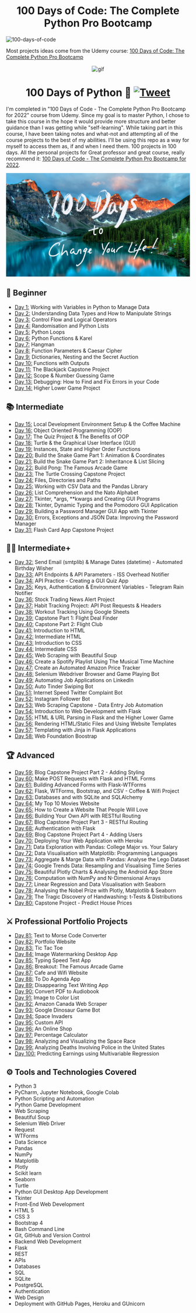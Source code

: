 <h1 align="center">100 Days of Code: The Complete Python Pro Bootcamp
</h1>

![100-days-of-code](https://user-images.githubusercontent.com/98851253/155425637-9ac7250e-52a3-429a-a679-ac619f5ff6ea.gif)

Most projects ideas come from the Udemy course: [100 Days of Code: The Complete Python Pro Bootcamp](https://www.udemy.com/course/100-days-of-code/)

<p align="center">
<img width="" src="https://media.giphy.com/media/kPVTbiTORIopy/giphy.gif" align="center" alt="gif" />
<h1 align="center">100 Days of Python 🐍 
    <a href="https://twitter.com/intent/tweet?&url=https://github.com/gabyugarte/100-days-challenge-Python-Bootcamp&hashtags=html,css,bootstrap,js,python,100daysofcode,developers">
      <img alt="Tweet" src="https://img.shields.io/twitter/url/http/shields.io.svg?style=social" />
    </a>
</h1>
</p>

I'm completed in "100 Days of Code - The Complete Python Pro Bootcamp for 2022" course from Udemy.
Since my goal is to master Python, I chose to take this course in the hope it would provide more structure and better
guidance than I was getting while "self-learning".
While taking part in this course, I have been taking notes and what-not and attempting all of the course projects to the
best of my abilities.
I'll be using this repo as a way for myself to access them as, if and when I need them.
100 projects in 100 days. All the personal projects for Great professor and great course, really recommend it:
[100 Days of Code - The Complete Python Pro Bootcamp for 2022](https://www.udemy.com/course/100-days-of-code).

![wallpaper](AppBreweryWallpaper.png)


## 🔰 Beginner 
- [Day 1:](https://github.com/gabyugarte/100-days-challenge-Python-Bootcamp/tree/main/day01) Working with Variables in Python to Manage Data
- [Day 2:](https://github.com/gabyugarte/100-days-challenge-Python-Bootcamp/tree/main/day02) Understanding Data Types and How to Manipulate Strings
- [Day 3:](https://github.com/gabyugarte/100-days-challenge-Python-Bootcamp/tree/main/day03) Control Flow and Logical Operators
- [Day 4:](https://github.com/gabyugarte/100-days-challenge-Python-Bootcamp/tree/main/day04) Randomisation and Python Lists
- [Day 5:](https://github.com/gabyugarte/100-days-challenge-Python-Bootcamp/tree/main/day05) Python Loops
- [Day 6:](https://github.com/gabyugarte/100-days-challenge-Python-Bootcamp/tree/main/day06) Python Functions & Karel
- [Day 7:](https://github.com/gabyugarte/100-days-challenge-Python-Bootcamp/tree/main/day07) Hangman
- [Day 8:](https://github.com/gabyugarte/100-days-challenge-Python-Bootcamp/tree/main/day08) Function Parameters & Caesar Cipher
- [Day 9:](https://github.com/gabyugarte/100-days-challenge-Python-Bootcamp/tree/main/day09) Dictionaries, Nesting and the Secret Auction
- [Day 10:](https://github.com/gabyugarte/100-days-challenge-Python-Bootcamp/tree/main/day10) Functions with Outputs
- [Day 11:](https://github.com/gabyugarte/100-days-challenge-Python-Bootcamp/tree/main/day11) The Blackjack Capstone Project
- [Day 12:](https://github.com/gabyugarte/100-days-challenge-Python-Bootcamp/tree/main/day12) Scope & Number Guessing Game
- [Day 13:](https://github.com/gabyugarte/100-days-challenge-Python-Bootcamp/tree/main/day13) Debugging: How to Find and Fix Errors in your Code
- [Day 14:](https://github.com/gabyugarte/100-days-challenge-Python-Bootcamp/tree/main/day14) Higher Lower Game Project

## 📚 Intermediate
- [Day 15:](https://github.com/gabyugarte/100-days-challenge-Python-Bootcamp/tree/main/day15) Local Development Environment Setup & the Coffee Machine
- [Day 16:](https://github.com/gabyugarte/100-days-challenge-Python-Bootcamp/tree/main/day16) Object Oriented Programming (OOP)
- [Day 17:](https://github.com/gabyugarte/100-days-challenge-Python-Bootcamp/tree/main/day17) The Quiz Project & The Benefits of OOP
- [Day 18:](https://github.com/gabyugarte/100-days-challenge-Python-Bootcamp/tree/main/day18) Turtle & the Graphical User Interface (GUI)
- [Day 19:](https://github.com/gabyugarte/100-days-challenge-Python-Bootcamp/tree/main/day19) Instances, State and Higher Order Functions
- [Day 20:](https://github.com/gabyugarte/100-days-challenge-Python-Bootcamp/tree/main/day20) Build the Snake Game Part 1: Animation & Coordinates
- [Day 21:](https://github.com/gabyugarte/100-days-challenge-Python-Bootcamp/tree/main/day21) Build the Snake Game Part 2: Inheritance & List Slicing
- [Day 22:](https://github.com/gabyugarte/100-days-challenge-Python-Bootcamp/tree/main/day22) Build Pong: The Famous Arcade Game
- [Day 23:](https://github.com/gabyugarte/100-days-challenge-Python-Bootcamp/tree/main/day23) The Turtle Crossing Capstone Project
- [Day 24:](https://github.com/gabyugarte/100-days-challenge-Python-Bootcamp/tree/main/day24) Files, Directories and Paths
- [Day 25:](https://github.com/gabyugarte/100-days-challenge-Python-Bootcamp/tree/main/day25) Working with CSV Data and the Pandas Library
- [Day 26:](https://github.com/gabyugarte/100-days-challenge-Python-Bootcamp/tree/main/day26) List Comprehension and the Nato Alphabet
- [Day 27:](https://github.com/gabyugarte/100-days-challenge-Python-Bootcamp/tree/main/day27) Tkinter, *args, **kwargs and Creating GUI Programs
- [Day 28:](https://github.com/gabyugarte/100-days-challenge-Python-Bootcamp/tree/main/day28) Tkinter, Dynamic Typing and the Pomodoro GUI Application
- [Day 29:](https://github.com/gabyugarte/100-days-challenge-Python-Bootcamp/tree/main/day29) Building a Password Manager GUI App with Tkinter
- [Day 30:](https://github.com/gabyugarte/100-days-challenge-Python-Bootcamp/tree/main/day30) Errors, Exceptions and JSON Data: Improving the Password Manager
- [Day 31:](https://github.com/gabyugarte/100-days-challenge-Python-Bootcamp/tree/main/day31) Flash Card App Capstone Project

## 👨‍💻 Intermediate+
- [Day 32:](https://github.com/gabyugarte/100-days-challenge-Python-Bootcamp/tree/main/day32) Send Email (smtplib) & Manage Dates (datetime) - Automated Birthday Wisher
- [Day 33:](https://github.com/gabyugarte/100-days-challenge-Python-Bootcamp/tree/main/day33) API Endpoints & API Parameters - ISS Overhead Notifier
- [Day 34:](https://github.com/gabyugarte/100-days-challenge-Python-Bootcamp/tree/main/day34) API Practice - Creating a GUI Quiz App
- [Day 35:](https://github.com/gabyugarte/100-days-challenge-Python-Bootcamp/tree/main/day35) Keys, Authentication & Environment Variables - Telegram Rain Notifier
- [Day 36:](https://github.com/gabyugarte/100-days-challenge-Python-Bootcamp/tree/main/day36) Stock Trading News Alert Project
- [Day 37:](https://github.com/gabyugarte/100-days-challenge-Python-Bootcamp/tree/main/day37) Habit Tracking Project: API Post Requests & Headers
- [Day 38:](https://github.com/gabyugarte/100-days-challenge-Python-Bootcamp/tree/main/day38) Workout Tracking Using Google Sheets
- [Day 39:](https://github.com/gabyugarte/100-days-challenge-Python-Bootcamp/tree/main/day39) Capstone Part 1: Flight Deal Finder
- [Day 40:](https://github.com/gabyugarte/100-days-challenge-Python-Bootcamp/tree/main/day40) Capstone Part 2: Flight Club
- [Day 41:](https://github.com/gabyugarte/100-days-challenge-Python-Bootcamp/tree/main/day41) Introduction to HTML
- [Day 42:](https://github.com/gabyugarte/100-days-challenge-Python-Bootcamp/tree/main/day42) Intermediate HTML
- [Day 43:](https://github.com/gabyugarte/100-days-challenge-Python-Bootcamp/tree/main/day43) Introduction to CSS
- [Day 44:](https://github.com/gabyugarte/100-days-challenge-Python-Bootcamp/tree/main/day44) Intermediate CSS
- [Day 45:](https://github.com/gabyugarte/100-days-challenge-Python-Bootcamp/tree/main/day45) Web Scraping with Beautiful Soup
- [Day 46:](https://github.com/gabyugarte/100-days-challenge-Python-Bootcamp/tree/main/day46) Create a Spotify Playlist Using The Musical Time Machine
- [Day 47:](https://github.com/gabyugarte/100-days-challenge-Python-Bootcamp/tree/main/day47) Create an Automated Amazon Price Tracker
- [Day 48:](https://github.com/gabyugarte/100-days-challenge-Python-Bootcamp/tree/main/day48) Selenium Webdriver Browser and Game Playing Bot
- [Day 49:](https://github.com/gabyugarte/100-days-challenge-Python-Bootcamp/tree/main/day49) Automating Job Applications on LinkedIn
- [Day 50:](https://github.com/gabyugarte/100-days-challenge-Python-Bootcamp/tree/main/day50) Auto Tinder Swiping Bot
- [Day 51:](https://github.com/gabyugarte/100-days-challenge-Python-Bootcamp/tree/main/day51) Internet Speed Twitter Complaint Bot
- [Day 52:](https://github.com/gabyugarte/100-days-challenge-Python-Bootcamp/tree/main/day52) Instagram Follower Bot
- [Day 53:](https://github.com/gabyugarte/100-days-challenge-Python-Bootcamp/tree/main/day53) Web Scraping Capstone - Data Entry Job Automation
- [Day 54:](https://github.com/gabyugarte/100-days-challenge-Python-Bootcamp/tree/main/day54) Introduction to Web Development with Flask
- [Day 55:](https://github.com/gabyugarte/100-days-challenge-Python-Bootcamp/tree/main/day55) HTML & URL Parsing in Flask and the Higher Lower Game
- [Day 56:](https://github.com/gabyugarte/100-days-challenge-Python-Bootcamp/tree/main/day56) Rendering HTML/Static Files and Using Website Templates
- [Day 57:](https://github.com/gabyugarte/100-days-challenge-Python-Bootcamp/tree/main/day57) Templating with Jinja in Flask Applications
- [Day 58:](https://github.com/gabyugarte/100-days-challenge-Python-Bootcamp/tree/main/day58) Web Foundation Boostrap

## 🏆 Advanced
- [Day 59:](https://github.com/gabyugarte/100-days-challenge-Python-Bootcamp/tree/main/day59) Blog Capstone Project Part 2 - Adding Styling
- [Day 60:](https://github.com/gabyugarte/100-days-challenge-Python-Bootcamp/tree/main/day60) Make POST Requests with Flask and HTML Forms
- [Day 61:](https://github.com/gabyugarte/100-days-challenge-Python-Bootcamp/tree/main/day61) Building Advanced Forms with Flask-WTForms
- [Day 62:](https://github.com/gabyugarte/100-days-challenge-Python-Bootcamp/tree/main/day62) Flask, WTForms, Bootstrap, and CSV - Coffee & Wifi Project
- [Day 63:](https://github.com/gabyugarte/100-days-challenge-Python-Bootcamp/tree/main/day63) Databases and with SQLite and SQLAlchemy
- [Day 64:](https://github.com/gabyugarte/100-days-challenge-Python-Bootcamp/tree/main/day64) My Top 10 Movies Website
- [Day 65:](https://github.com/gabyugarte/100-days-challenge-Python-Bootcamp/tree/main/day65) How to Create a Website That People Will Love
- [Day 66:](https://github.com/gabyugarte/100-days-challenge-Python-Bootcamp/tree/main/day66) Building Your Own API with RESTful Routing
- [Day 67:](https://github.com/gabyugarte/100-days-challenge-Python-Bootcamp/tree/main/day67) Blog Capstone Project Part 3 - RESTful Routing
- [Day 68:](https://github.com/gabyugarte/100-days-challenge-Python-Bootcamp/tree/main/day68) Authentication with Flask
- [Day 69:](https://github.com/gabyugarte/100-days-challenge-Python-Bootcamp/tree/main/day69) Blog Capstone Project Part 4 - Adding Users
- [Day 70:](https://github.com/gabyugarte/100-days-challenge-Python-Bootcamp/tree/main/day70) Deploying Your Web Application with Heroku
- [Day 71:](https://github.com/gabyugarte/100-days-challenge-Python-Bootcamp/tree/main/day71) Data Exploration with Pandas: College Major vs. Your Salary
- [Day 72:](https://github.com/gabyugarte/100-days-challenge-Python-Bootcamp/tree/main/day72) Data Visualisation with Matplotlib: Programming Languages
- [Day 73:](https://github.com/gabyugarte/100-days-challenge-Python-Bootcamp/tree/main/day73) Aggregate & Marge Data with Pandas: Analyse the Lego Dataset
- [Day 74:](https://github.com/gabyugarte/100-days-challenge-Python-Bootcamp/tree/main/day74) Google Trends Data: Resampling and Visualising Time Series
- [Day 75:](https://github.com/gabyugarte/100-days-challenge-Python-Bootcamp/tree/main/day75) Beautiful Plotly Charts & Analysing the Android App Store
- [Day 76:](https://github.com/gabyugarte/100-days-challenge-Python-Bootcamp/tree/main/day76) Computation with NumPy and N-Dimensional Arrays
- [Day 77:](https://github.com/gabyugarte/100-days-challenge-Python-Bootcamp/tree/main/day77) Linear Regression and Data Visualisation with Seaborn
- [Day 78:](https://github.com/gabyugarte/100-days-challenge-Python-Bootcamp/tree/main/day78) Analysing the Nobel Prize with Plotly, Matplotlib & Seaborn
- [Day 79:](https://github.com/gabyugarte/100-days-challenge-Python-Bootcamp/tree/main/day79) The Tragic Discovery of Handwashing: t-Tests & Distributions
- [Day 80:](https://github.com/gabyugarte/100-days-challenge-Python-Bootcamp/tree/main/day80) Capstone Project - Predict House Prices

## ⚔ Professional Portfolio Projects
- [Day 81:](https://github.com/gabyugarte/100-days-challenge-Python-Bootcamp/tree/main/day81) Text to Morse Code Converter
- [Day 82:](https://github.com/gabyugarte/100-days-challenge-Python-Bootcamp/tree/main/day82) Portfolio Website
- [Day 83:](https://github.com/gabyugarte/100-days-challenge-Python-Bootcamp/tree/main/day83) Tic Tac Toe
- [Day 84:](https://github.com/gabyugarte/100-days-challenge-Python-Bootcamp/tree/main/day84) Image Watermarking Desktop App
- [Day 85:](https://github.com/gabyugarte/100-days-challenge-Python-Bootcamp/tree/main/day85) Typing Speed Test App
- [Day 86:](https://github.com/gabyugarte/100-days-challenge-Python-Bootcamp/tree/main/day86) Breakout: The Famous Arcade Game
- [Day 87:](https://github.com/gabyugarte/100-days-challenge-Python-Bootcamp/tree/main/day87) Cafe and Wifi Website
- [Day 88:](https://github.com/gabyugarte/100-days-challenge-Python-Bootcamp/tree/main/day88) To Do Agenda App
- [Day 89:](https://github.com/gabyugarte/100-days-challenge-Python-Bootcamp/tree/main/day89) Disappearing Text Writing App
- [Day 90:](https://github.com/gabyugarte/100-days-challenge-Python-Bootcamp/tree/main/day90) Convert PDF to Audiobook
- [Day 91:](https://github.com/gabyugarte/100-days-challenge-Python-Bootcamp/tree/main/day91) Image to Color List
- [Day 92:](https://github.com/gabyugarte/100-days-challenge-Python-Bootcamp/tree/main/day92) Amazon Canada Web Scraper
- [Day 93:](https://github.com/gabyugarte/100-days-challenge-Python-Bootcamp/tree/main/day93) Google Dinosaur Game Bot
- [Day 94:](https://github.com/gabyugarte/100-days-challenge-Python-Bootcamp/tree/main/day94) Space Invaders
- [Day 95:](https://github.com/gabyugarte/100-days-challenge-Python-Bootcamp/tree/main/day95) Custom API
- [Day 96:](https://github.com/gabyugarte/100-days-challenge-Python-Bootcamp/tree/main/day96) An Online Shop
- [Day 97:](https://github.com/gabyugarte/100-days-challenge-Python-Bootcamp/tree/main/day97) Percentage Calculator
- [Day 98:](https://github.com/gabyugarte/100-days-challenge-Python-Bootcamp/tree/main/day98) Analyzing and Visualizing the Space Race
- [Day 99:](https://github.com/gabyugarte/100-days-challenge-Python-Bootcamp/tree/main/day99) Analyzing Deaths Involving Police in the United States
- [Day 100:](https://github.com/gabyugarte/100-days-challenge-Python-Bootcamp/tree/main/day100) Predicting Earnings using Multivariable Regression

## ⚙ Tools and Technologies Covered
- Python 3
- PyCharm, Jupyter Notebook, Google Colab
- Python Scripting and Automation
- Python Game Development
- Web Scraping
- Beautiful Soup
- Selenium Web Driver
- Request
- WTForms
- Data Science
- Pandas
- NumPy
- Matplotlib
- Plotly
- Scikit learn
- Seaborn
- Turtle
- Python GUI Desktop App Development
- Tkinter
- Front-End Web Development
- HTML 5
- CSS 3
- Bootstrap 4
- Bash Command Line
- Git, GitHub and Version Control
- Backend Web Development
- Flask
- REST
- APIs
- Databases
- SQL
- SQLite
- PostgreSQL
- Authentication
- Web Design
- Deployment with GitHub Pages, Heroku and GUnicorn
